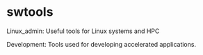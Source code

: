 # swtools
Linux_admin: Useful tools for Linux systems and HPC

Development: Tools used for developing accelerated applications.
